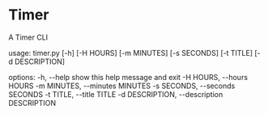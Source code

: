 # Timer
A Timer CLI


usage: timer.py [-h] [-H HOURS] [-m MINUTES] [-s SECONDS] [-t TITLE] [-d DESCRIPTION]

options:
  -h, --help            show this help message and exit
  -H HOURS, --hours HOURS
  -m MINUTES, --minutes MINUTES
  -s SECONDS, --seconds SECONDS
  -t TITLE, --title TITLE
  -d DESCRIPTION, --description DESCRIPTION
